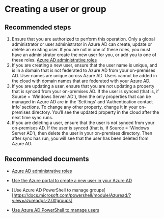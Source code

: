  <properties 
    pageTitle="Creating a user or group"
    description="Problem creating, updating, or deleting a user in Azure AD"
    service="microsoft.aad"
    resource="Microsoft_AAD_IAM"
    authors="Jeffsta-MSFT"
    displayOrder="2500"
    selfHelpType="generic"
    supportTopicIds="32045780"
    productPesIds="14785"
    cloudEnvironments="public"
/>

# Creating a user or group

## **Recommended steps**

1. Ensure that you are authorized to perform this operation. Only a global administrator or user administrator in Azure AD can create, update or delete an existing user. If you are not in one of these roles, you must have an administrator create the new user for you, or add you to one of these roles. [Azure AD administrative roles](https://docs.microsoft.com/azure/active-directory/active-directory-assign-admin-roles)
2. If you are creating a new user, ensure that the user name is unique, and is in a domain that is not federated to Azure AD from your on-premises AD. User names are unique across Azure AD. Users cannot be added in the cloud with domain names that are federated with your Azure AD.
3. If you are updating a user, ensure that you are not updating a property that is synced from your on-premises AD. If the user is synced (that is, if Source = ‘Windows Server AD’), then the only properties that can be managed in Azure AD are in the ‘Settings’ and ‘Authentication contact info’ sections. To change any other property, change it in your on-premises directory. You’ll see the updated property in the cloud after the next time sync runs.
4. If you are deleting a user, ensure that the user is not synced from your on-premises AD. If the user is synced (that is, if Source = ‘Windows Server AD’), then delete the user in your on-premises directory. Then after sync has run, you will see that the user has been deleted from Azure AD.

## **Recommended documents**

* [Azure AD administrative roles](https://docs.microsoft.com/azure/active-directory/active-directory-assign-admin-roles)

* [Use the Azure portal to create a new user in your Azure AD](https://docs.microsoft.com/azure/active-directory/active-directory-users-create-azure-portal) 
* [Use Azure AD PowerShell to manage groups][https://docs.microsoft.com/powershell/module/Azuread/?view=azureadps-2.0#groups]

* [Use Azure AD PowerShell to manage users](https://docs.microsoft.com/powershell/azuread/v2/azureactivedirectory#users)
